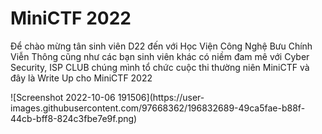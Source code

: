 # MiniCTF 2022 
<p>Để chào mừng tân sinh viên D22 đến với Học Viện Công Nghệ Bưu Chính Viễn Thông cũng như các bạn sinh viên khác có niềm đam mê với Cyber Security, ISP CLUB chúng mình tổ chức cuộc thi thường niên MiniCTF và đây là Write Up cho MiniCTF 2022 <p>
![Screenshot 2022-10-06 191506](https://user-images.githubusercontent.com/97668362/196832689-49ca5fae-b88f-44cb-bff8-824c3fbe7e9f.png)


